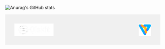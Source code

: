 <!--
**bibscore/bibscore** is a ✨ _special_ ✨ repository because its `README.md` (this file) appears on your GitHub profile.

Here are some ideas to get you started:

- 🔭 I’m currently working on ...
- 🌱 I’m currently learning ...
- 👯 I’m looking to collaborate on ...
- 🤔 I’m looking for help with ...
- 💬 Ask me about ...
- 📫 How to reach me: ...
- 😄 Pronouns: ...
- ⚡ Fun fact: ...
-->




![Anurag's GitHub stats](https://github-readme-stats.vercel.app/api?username=bibscore&theme=vue-dark&show_icons=true)

<div style="display: flex; align-items: center; justify-content: space-between; background-color: #f0f0f0; padding: 30px;">
     <img src="https://github.com/bibscore/bibscore/blob/master/qiskit.png" alt="qiskit" height="40" style="margin-right: 150px;">
     <img src="https://github.com/bibscore/bibscore/blob/master/pennylane.png" alt="pennylane" height="40" style="margin-left: 50px;">
</div>
